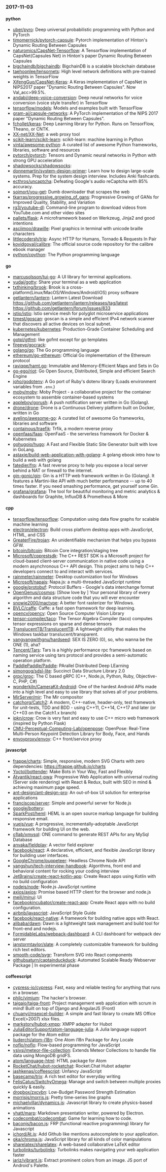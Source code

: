 ### 2017-11-03

#### python
* [uber/pyro](https://github.com/uber/pyro): Deep universal probabilistic programming with Python and PyTorch
* [timomernick/pytorch-capsule](https://github.com/timomernick/pytorch-capsule): Pytorch implementation of Hinton's Dynamic Routing Between Capsules
* [naturomics/CapsNet-Tensorflow](https://github.com/naturomics/CapsNet-Tensorflow): A Tensorflow implementation of CapsNet(Capsules Net) in Hinton's paper Dynamic Routing Between Capsules
* [bigchaindb/bigchaindb](https://github.com/bigchaindb/bigchaindb): BigchainDB is a scalable blockchain database
* [taehoonlee/tensornets](https://github.com/taehoonlee/tensornets): High level network definitions with pre-trained weights in TensorFlow
* [XifengGuo/CapsNet-Keras](https://github.com/XifengGuo/CapsNet-Keras): A Keras implementation of CapsNet in NIPS2017 paper "Dynamic Routing Between Capsules". Now Val_acc>99.5%.
* [andabi/deep-voice-conversion](https://github.com/andabi/deep-voice-conversion): Deep neural networks for voice conversion (voice style transfer) in Tensorflow
* [tensorflow/models](https://github.com/tensorflow/models): Models and examples built with TensorFlow
* [gram-ai/capsule-networks](https://github.com/gram-ai/capsule-networks): A PyTorch implementation of the NIPS 2017 paper "Dynamic Routing Between Capsules".
* [fchollet/keras](https://github.com/fchollet/keras): Deep Learning library for Python. Runs on TensorFlow, Theano, or CNTK.
* [XX-net/XX-Net](https://github.com/XX-net/XX-Net): a web proxy tool
* [scikit-learn/scikit-learn](https://github.com/scikit-learn/scikit-learn): scikit-learn: machine learning in Python
* [vinta/awesome-python](https://github.com/vinta/awesome-python): A curated list of awesome Python frameworks, libraries, software and resources
* [pytorch/pytorch](https://github.com/pytorch/pytorch): Tensors and Dynamic neural networks in Python with strong GPU acceleration
* [shadowsocks/shadowsocks](https://github.com/shadowsocks/shadowsocks): 
* [donnemartin/system-design-primer](https://github.com/donnemartin/system-design-primer): Learn how to design large-scale systems. Prep for the system design interview. Includes Anki flashcards.
* [ecthros/uncaptcha](https://github.com/ecthros/uncaptcha): Defeating Google's audio reCaptcha with 85% accuracy.
* [soimort/you-get](https://github.com/soimort/you-get):  Dumb downloader that scrapes the web
* [tkarras/progressive_growing_of_gans](https://github.com/tkarras/progressive_growing_of_gans): Progressive Growing of GANs for Improved Quality, Stability, and Variation
* [rg3/youtube-dl](https://github.com/rg3/youtube-dl): Command-line program to download videos from YouTube.com and other video sites
* [pallets/flask](https://github.com/pallets/flask): A microframework based on Werkzeug, Jinja2 and good intentions
* [asciimoo/drawille](https://github.com/asciimoo/drawille): Pixel graphics in terminal with unicode braille characters
* [littlecodersh/trip](https://github.com/littlecodersh/trip): Async HTTP for Humans, Tornado & Requests In Pair 
* [kovidgoyal/calibre](https://github.com/kovidgoyal/calibre): The official source code repository for the calibre ebook manager
* [python/cpython](https://github.com/python/cpython): The Python programming language

#### go
* [marcusolsson/tui-go](https://github.com/marcusolsson/tui-go): A UI library for terminal applications.
* [yudai/gotty](https://github.com/yudai/gotty): Share your terminal as a web application
* [txthinking/brook](https://github.com/txthinking/brook): Brook is a cross-platform(Linux/MacOS/Windows/Android/iOS) proxy software
* [getlantern/lantern](https://github.com/getlantern/lantern): Lantern Latest Download https://github.com/getlantern/lantern/releases/tag/latest  https://github.com/getlantern/forum/issues/833 
* [istio/istio](https://github.com/istio/istio): Istio service mesh for polyglot microservice applications
* [timest/goscan](https://github.com/timest/goscan): goscan is a simple and efficient IPv4 network scanner that discovers all active devices on local subnet.
* [kubernetes/kubernetes](https://github.com/kubernetes/kubernetes): Production-Grade Container Scheduling and Management
* [gotpl/gtfmt](https://github.com/gotpl/gtfmt): like gofmt except for go templates
* [fireeye/gocrack](https://github.com/fireeye/gocrack): 
* [golang/go](https://github.com/golang/go): The Go programming language
* [ethereum/go-ethereum](https://github.com/ethereum/go-ethereum): Official Go implementation of the Ethereum protocol
* [raviqqe/hamt.go](https://github.com/raviqqe/hamt.go): Immutable and Memory-Efficient Maps and Sets in Go
* [go-ego/riot](https://github.com/go-ego/riot): Go Open Source, Distributed, Simple and efficient Search Engine
* [joho/godotenv](https://github.com/joho/godotenv): A Go port of Ruby's dotenv library (Loads environment variables from `.env`.)
* [moby/moby](https://github.com/moby/moby): Moby Project - a collaborative project for the container ecosystem to assemble container-based systems
* [appleboy/gorush](https://github.com/appleboy/gorush): A push notification server written in Go (Golang).
* [drone/drone](https://github.com/drone/drone): Drone is a Continuous Delivery platform built on Docker, written in Go
* [avelino/awesome-go](https://github.com/avelino/awesome-go): A curated list of awesome Go frameworks, libraries and software
* [containous/traefik](https://github.com/containous/traefik): Trfik, a modern reverse proxy
* [openfaas/faas](https://github.com/openfaas/faas): OpenFaaS - the serverless framework for Docker & Kubernetes
* [gohugoio/hugo](https://github.com/gohugoio/hugo): A Fast and Flexible Static Site Generator built with love in GoLang.
* [astaxie/build-web-application-with-golang](https://github.com/astaxie/build-web-application-with-golang): A golang ebook intro how to build a web with golang
* [fatedier/frp](https://github.com/fatedier/frp): A fast reverse proxy to help you expose a local server behind a NAT or firewall to the internet.
* [gin-gonic/gin](https://github.com/gin-gonic/gin): Gin is a HTTP web framework written in Go (Golang). It features a Martini-like API with much better performance -- up to 40 times faster. If you need smashing performance, get yourself some Gin.
* [grafana/grafana](https://github.com/grafana/grafana): The tool for beautiful monitoring and metric analytics & dashboards for Graphite, InfluxDB & Prometheus & More

#### cpp
* [tensorflow/tensorflow](https://github.com/tensorflow/tensorflow): Computation using data flow graphs for scalable machine learning
* [electron/electron](https://github.com/electron/electron): Build cross platform desktop apps with JavaScript, HTML, and CSS
* [GreaterFire/trojan](https://github.com/GreaterFire/trojan): An unidentifiable mechanism that helps you bypass GFW.
* [bitcoin/bitcoin](https://github.com/bitcoin/bitcoin): Bitcoin Core integration/staging tree
* [Microsoft/cpprestsdk](https://github.com/Microsoft/cpprestsdk): The C++ REST SDK is a Microsoft project for cloud-based client-server communication in native code using a modern asynchronous C++ API design. This project aims to help C++ developers connect to and interact with services.
* [rainmeter/rainmeter](https://github.com/rainmeter/rainmeter): Desktop customization tool for Windows
* [Microsoft/napajs](https://github.com/Microsoft/napajs): Napa.js: a multi-threaded JavaScript runtime
* [google/protobuf](https://github.com/google/protobuf): Protocol Buffers - Google's data interchange format
* [OpenGenus/cosmos](https://github.com/OpenGenus/cosmos): [Show  love by ] Your personal library of every algorithm and data structure code that you will ever encounter
* [snowie2000/mactype](https://github.com/snowie2000/mactype): A better font rasterizer for Windows.
* [BVLC/caffe](https://github.com/BVLC/caffe): Caffe: a fast open framework for deep learning.
* [opencv/opencv](https://github.com/opencv/opencv): Open Source Computer Vision Library
* [tensor-compiler/taco](https://github.com/tensor-compiler/taco): The Tensor Algebra Compiler (taco) computes tensor expressions on sparse and dense tensors
* [TranslucentTB/TranslucentTB](https://github.com/TranslucentTB/TranslucentTB): A lightweight utility that makes the Windows taskbar translucent/transparent.
* [yangyangwithgnu/hardseed](https://github.com/yangyangwithgnu/hardseed): SEX IS ZERO (0), so, who wanna be the ONE (1), aha?
* [Tencent/Tars](https://github.com/Tencent/Tars): Tars is a highly performance rpc framework based on naming service using tars protocol and provides a semi-automatic operation platform.
* [PaddlePaddle/Paddle](https://github.com/PaddlePaddle/Paddle): PArallel Distributed Deep LEarning
* [simongog/sdsl-lite](https://github.com/simongog/sdsl-lite): Succinct Data Structure Library 2.0
* [grpc/grpc](https://github.com/grpc/grpc): The C based gRPC (C++, Node.js, Python, Ruby, Objective-C, PHP, C#)
* [wonderkiln/CameraKit-Android](https://github.com/wonderkiln/CameraKit-Android): One of the hardest Android APIs made into a high level and easy to use library that solves all of your problems.
* [MirServer/mir](https://github.com/MirServer/mir): The Mir compositor
* [catchorg/Catch2](https://github.com/catchorg/Catch2): A modern, C++-native, header-only, test framework for unit-tests, TDD and BDD - using C++11, C++14, C++17 and later (or C++03 on the Catch1.x branch)
* [ipkn/crow](https://github.com/ipkn/crow): Crow is very fast and easy to use C++ micro web framework (inspired by Python Flask)
* [CMU-Perceptual-Computing-Lab/openpose](https://github.com/CMU-Perceptual-Computing-Lab/openpose): OpenPose: Real-Time Multi-Person Keypoint Detection Library for Body, Face, and Hands
* [envoyproxy/envoy](https://github.com/envoyproxy/envoy): C++ front/service proxy

#### javascript
* [frappe/charts](https://github.com/frappe/charts): Simple, responsive, modern SVG Charts with zero dependencies: https://frappe.github.io/charts
* [Yoctol/bottender](https://github.com/Yoctol/bottender): Make Bots in Your Way, Fast and Flexibly
* [Atyantik/react-pwa](https://github.com/Atyantik/react-pwa): Progressive Web Application with universal routing (Server side rendering) with React & Redux, built with SEO in mind & achieving maximum page speed.
* [ant-design/ant-design-pro](https://github.com/ant-design/ant-design-pro):  An out-of-box UI solution for enterprise applications
* [franciscop/server](https://github.com/franciscop/server):  Simple and powerful server for Node.js
* [google/bottery](https://github.com/google/bottery): 
* [SparkPost/heml](https://github.com/SparkPost/heml): HEML is an open source markup language for building responsive email.
* [vuejs/vue](https://github.com/vuejs/vue): A progressive, incrementally-adoptable JavaScript framework for building UI on the web.
* [o1lab/xmysql](https://github.com/o1lab/xmysql):  ONE command to generate REST APIs for any MySql Database
* [anvaka/fieldplay](https://github.com/anvaka/fieldplay): A vector field explorer
* [facebook/react](https://github.com/facebook/react): A declarative, efficient, and flexible JavaScript library for building user interfaces.
* [GoogleChrome/puppeteer](https://github.com/GoogleChrome/puppeteer): Headless Chrome Node API
* [yangshun/tech-interview-handbook](https://github.com/yangshun/tech-interview-handbook):  Algorithms, front end and behavioral content for rocking your coding interview
* [JetBrains/create-react-kotlin-app](https://github.com/JetBrains/create-react-kotlin-app): Create React apps using Kotlin with no build configuration
* [nodejs/node](https://github.com/nodejs/node): Node.js JavaScript runtime 
* [axios/axios](https://github.com/axios/axios): Promise based HTTP client for the browser and node.js
* [meili/minui](https://github.com/meili/minui):  UI 
* [facebookincubator/create-react-app](https://github.com/facebookincubator/create-react-app): Create React apps with no build configuration.
* [airbnb/javascript](https://github.com/airbnb/javascript): JavaScript Style Guide
* [facebook/react-native](https://github.com/facebook/react-native): A framework for building native apps with React.
* [alibaba/dawn](https://github.com/alibaba/dawn):  Dawn is a lightweight task management and build tool for front-end and nodejs.
* [FormidableLabs/webpack-dashboard](https://github.com/FormidableLabs/webpack-dashboard): A CLI dashboard for webpack dev server
* [ianstormtaylor/slate](https://github.com/ianstormtaylor/slate): A completely customizable framework for building rich text editors.
* [smooth-code/svgr](https://github.com/smooth-code/svgr): Transform SVG into React components 
* [githubsaturn/captainduckduck](https://github.com/githubsaturn/captainduckduck): Automated Scalable Ready Webserver Package | In experimental phase

#### coffeescript
* [cypress-io/cypress](https://github.com/cypress-io/cypress): Fast, easy and reliable testing for anything that runs in a browser.
* [philc/vimium](https://github.com/philc/vimium): The hacker's browser.
* [taigaio/taiga-front](https://github.com/taigaio/taiga-front): Project management web application with scrum in mind! Built on top of Django and AngularJS (Front)
* [chuanyi/msexcel-builder](https://github.com/chuanyi/msexcel-builder): A simple and fast library to create MS Office Excel(>2007) xlsx files.
* [markstory/hubot-xmpp](https://github.com/markstory/hubot-xmpp): XMPP adapter for Hubot
* [JuliaEditorSupport/atom-language-julia](https://github.com/JuliaEditorSupport/atom-language-julia): A Julia language support package for the Atom editor
* [liuderchi/atom-i18n](https://github.com/liuderchi/atom-i18n): One Atom i18n Package for Any Locale   
* [noflo/noflo](https://github.com/noflo/noflo): Flow-based programming for JavaScript
* [vsivsi/meteor-file-collection](https://github.com/vsivsi/meteor-file-collection): Extends Meteor Collections to handle file data using MongoDB gridFS.
* [atom/language-html](https://github.com/atom/language-html): HTML package for Atom
* [RocketChat/hubot-rocketchat](https://github.com/RocketChat/hubot-rocketchat): Rocket.Chat Hubot adapter
* [jashkenas/coffeescript](https://github.com/jashkenas/coffeescript): Unfancy JavaScript
* [basecamp/trix](https://github.com/basecamp/trix): A rich text editor for everyday writing
* [FelisCatus/SwitchyOmega](https://github.com/FelisCatus/SwitchyOmega): Manage and switch between multiple proxies quickly & easily.
* [dropbox/zxcvbn](https://github.com/dropbox/zxcvbn): Low-Budget Password Strength Estimation
* [morrisjs/morris.js](https://github.com/morrisjs/morris.js): Pretty time-series line graphs
* [michaelvillar/dynamics.js](https://github.com/michaelvillar/dynamics.js): Javascript library to create physics-based animations
* [yhatt/marp](https://github.com/yhatt/marp): Markdown presentation writer, powered by Electron.
* [codecombat/codecombat](https://github.com/codecombat/codecombat): Game for learning how to code.
* [baconjs/bacon.js](https://github.com/baconjs/bacon.js): FRP (functional reactive programming) library for Javascript
* [ichord/At.js](https://github.com/ichord/At.js): Add Github like mentions autocomplete to your application.
* [gka/chroma.js](https://github.com/gka/chroma.js): JavaScript library for all kinds of color manipulations
* [sharelatex/sharelatex](https://github.com/sharelatex/sharelatex): A web-based collaborative LaTeX editor
* [turbolinks/turbolinks](https://github.com/turbolinks/turbolinks): Turbolinks makes navigating your web application faster
* [jariz/vibrant.js](https://github.com/jariz/vibrant.js): Extract prominent colors from an image. JS port of Android's Palette.
